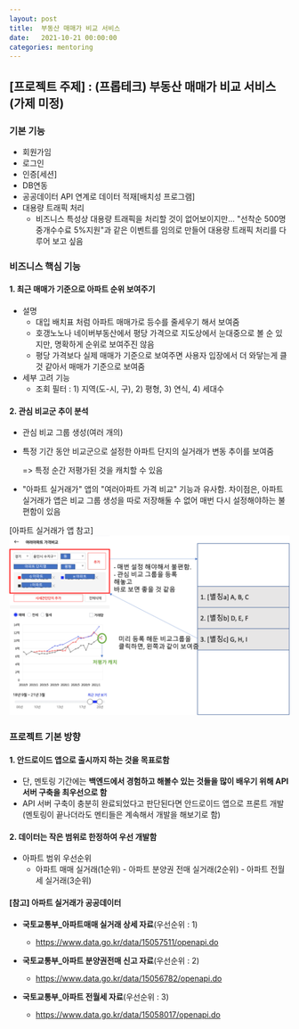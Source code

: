 ```yaml
---
layout: post
title:  부동산 매매가 비교 서비스
date:   2021-10-21 00:00:00
categories: mentoring
---
```


## [프로젝트 주제] : (프롭테크) 부동산 매매가 비교 서비스 (가제 미정)

### 기본 기능

- 회원가임
- 로그인
- 인증[세션]
- DB연동
- 공공데이터 API 연계로 데이터 적재[배치성 프로그램]
- 대용량 트래픽 처리
  - 비즈니스 특성상 대용량 트래픽을 처리할 것이 없어보이지만... "선착순 500명 중개수수료 5%지원"과 같은 이벤트를 임의로 만들어 대용량 트래픽 처리를 다루어 보고 싶음

### 비즈니스 핵심 기능

#### 1. 최근 매매가 기준으로 아파트 순위 보여주기

- 설명
  - 대입 배치표 처럼 아파트 매매가로 등수를 줄세우기 해서 보여줌
  - 호갱노노나 네이버부동산에서 평당 가격으로 지도상에서 눈대중으로 볼 순 있지만, 명확하게 순위로 보여주진 않음
  - 평당 가격보다 실제 매매가 기준으로 보여주면 사용자 입장에서 더 와닿는게 클 것 같아서 매매가 기준으로 보여줌
- 세부 고려 기능
  - 조회 필터 : 1) 지역(도-시, 구), 2) 평형, 3) 연식, 4) 세대수

#### 2. 관심 비교군 추이 분석

- 관심 비교 그룹 생성(여러 개의)

- 특정 기간 동안 비교군으로 설정한 아파트 단지의 실거래가 변동 추이를 보여줌

  => 특정 순간 저평가된 것을 캐치할 수 있음

- "아파트 실거래가" 앱의 "여러아파트 가격 비교" 기능과 유사함. 
  차이점은, 아파트 실거래가 앱은 비교 그룹 생성을 따로 저장해둘 수 없어 매번 다시 설정해야하는 불편함이 있음

[아파트 실거래가 앱 참고]
![alt text](/public/img/2021-10-21-아파트실거래가.png)

### 프로젝트 기본 방향

#### 1. 안드로이드 앱으로 출시까지 하는 것을 목표로함

- 단, 멘토링 기간에는 **백엔드에서 경험하고 해볼수 있는 것들을 많이 배우기 위해 API 서버 구축을 최우선으로 함**
- API 서버 구축이 충분히 완료되었다고 판단된다면 안드로이드 앱으로 프론트 개발 (멘토링이 끝나더라도 멘티들은 계속해서 개발을 해보기로 함)

#### 2. 데이터는 작은 범위로 한정하여 우선 개발함
   - 아파트 범위 우선순위
     - 아파트 매매 실거래(1순위) - 아파트 분양권 전매 실거래(2순위) - 아파트 전월세 실거래(3순위)


#### [참고] 아파트 실거래가 공공데이터

- **국토교통부_아파트매매 실거래 상세 자료**(우선순위 : 1)
  - https://www.data.go.kr/data/15057511/openapi.do

- **국토교통부_아파트 분양권전매 신고 자료**(우선순위 : 2)
  - https://www.data.go.kr/data/15056782/openapi.do

- **국토교통부_아파트 전월세 자료**(우선순위 : 3)
  - https://www.data.go.kr/data/15058017/openapi.do
